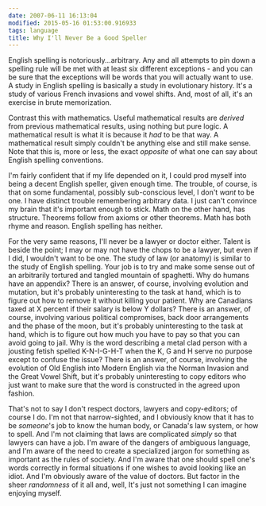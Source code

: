 ```yaml
---
date: 2007-06-11 16:13:04
modified: 2015-05-16 01:53:00.916933
tags: language
title: Why I'll Never Be a Good Speller
---
```


English spelling is notoriously...arbitrary. Any and all attempts to
pin down a spelling rule will be met with at least six different
exceptions - and you can be sure that the exceptions will be words
that you will actually want to use. A study in English spelling is
basically a study in evolutionary history. It's a study of various
French invasions and vowel shifts. And, most of all, it's an exercise
in brute memorization.

Contrast this with mathematics. Useful mathematical results are
*derived* from previous mathematical results, using nothing but pure
logic. A mathematical result is what it is because it *had* to be that
way. A mathematical result simply couldn't be anything else and still
make sense. Note that this is, more or less, the exact *opposite* of
what one can say about English spelling conventions.

I'm fairly confident that if my life depended on it, I could prod
myself into being a decent English speller, given enough time. The
trouble, of course, is that on some fundamental, possibly
sub-conscious level, I don't *want* to be one. I have distinct trouble
remembering arbitrary data. I just can't convince my brain that it's
important enough to stick. Math on the other hand, has
structure. Theorems follow from axioms or other theorems. Math has
both rhyme and reason. English spelling has neither.

For the very same reasons, I'll never be a lawyer or doctor
either. Talent is beside the point; I may or may not have the chops to
be a lawyer, but even if I did, I wouldn't want to be one. The study
of law (or anatomy) is similar to the study of English spelling. Your
job is to try and make some sense out of an arbitrarily tortured and
tangled mountain of spaghetti. Why do humans have an appendix? There
is an answer, of course, involving evolution and mutation, but it's
probably uninteresting to the task at hand, which is to figure out how
to remove it without killing your patient. Why are Canadians taxed at
X percent if their salary is below Y dollars?  There is an answer, of
course, involving various political compromises, back door
arrangements and the phase of the moon, but it's probably
uninteresting to the task at hand, which is to figure out how much you
have to pay so that you can avoid going to jail. Why is the word
describing a metal clad person with a jousting fetish spelled
K-N-I-G-H-T when the K, G and H serve no purpose except to confuse the
issue? There is an answer, of course, involving the evolution of Old
English into Modern English via the Norman Invasion and the Great
Vowel Shift, but it's probably uninteresting to copy editors who just
want to make sure that the word is constructed in the agreed upon
fashion.

That's not to say I don't respect doctors, lawyers and copy-editors;
of course I do. I'm not that narrow-sighted, and I obviously know that
it has to be *someone*'s job to know the human body, or Canada's law
system, or how to spell. And I'm not claiming that laws are
complicated *simply* so that lawyers can have a job. I'm aware of the
dangers of ambiguous language, and I'm aware of the need to create a
specialized jargon for something as important as the rules of
society. And I'm aware that one should spell one's words correctly in
formal situations if one wishes to avoid looking like an idiot. And
I'm obviously aware of the value of doctors. But factor in the sheer
*randomness* of it all and, well, It's just not something I can
imagine enjoying myself.